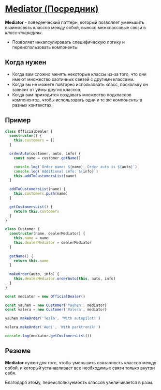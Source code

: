 # [Mediator (Посредник)](https://www.youtube.com/watch?v=tWZfcmmGf1w&list=PLNkWIWHIRwMGzgvuPRFkDrpAygvdKJIE4&index=14&ab_channel=webDev)

**Mediator** - поведенческий паттерн, который позволяет уменьшить взаимосвязь классов между собой, 
вынося межклассовые связи в *класс-посредник*.

- Позволяет инкапсулировать специфическую логику и переиспользовать компоненты

## Когда нужен

- Когда вам сложно менять некоторые классы из-за того, что они имеют множество хаотичных связей с другими классами.
- Когда вы не можете повторно использовать класс, поскольку он зависит от уймы других классов.
- Когда вам приходится создавать множество подклассов компонентов, 
  чтобы использовать одни и те же компоненты в разных контекстах.

## Пример

```typescript
class OfficialDealer {
  constructor() {
    this.customers = []
  }

  orderAuto(customer, auto, info) {
    const name = customer.getName()

    console.log(`Order name: ${name}. Order auto is ${auto}`)
    console.log(`Additional info: ${info}`)
    this.addToCustomersList(name)
  }

  addToCustomersList(name) {
    this.customers.push(name)
  }

  getCustomersList() {
    return this.customers
  }
}

class Customer {
  constructor(name, dealerMediator) {
    this.name = name
    this.dealerMediator = dealerMediator
  }
  
  getName() {
    return this.name
  }
  
  makeOrder(auto, info) {
    this.dealerMediator.orderAuto(this, auto, info)
  }
}

const mediator = new OfficialDealer()

const yauhen = new Customer('Yauhen', mediator)
const valera = new Customer('Valera', mediator)

yauhen.makeOrder('Tesla', 'With autopilot!')

valera.makeOrder('Audi', 'With parktronik!')

console.log(mediator.getCustomersList())
```

## Резюме

**Mediator** нужен для того, чтобы уменьшить связанность классов между собой, и который устанавливает
все необходимые связи только внутри себя.

Благодаря этому, переиспользуемость классов увеличивается в разы.
